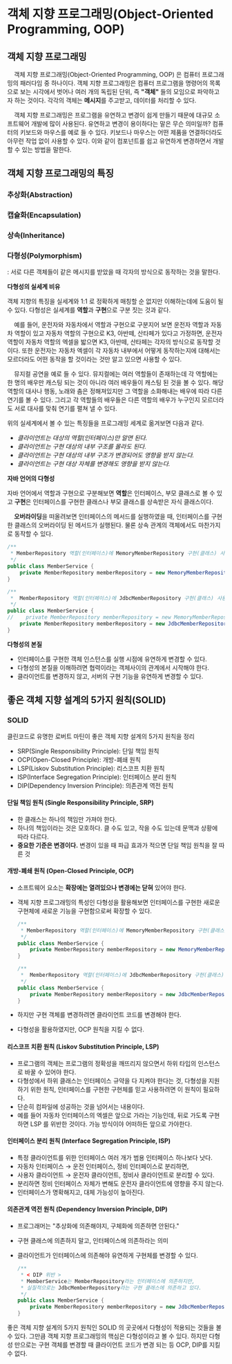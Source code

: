 # 객체 지향 프로그래밍(Object-Oriented Programming, OOP)

## 객체 지향 프로그래밍

&nbsp;&nbsp;&nbsp;
객체 지향 프로그래밍(Object-Oriented Programming, OOP) 은 컴퓨터 프로그래밍의 패러다임 중 하나이다. 객체 지향 프로그래밍은 컴퓨터 프로그램을 명령어의
목록으로 보는 시각에서 벗어나 여러 개의 독립된 단위, 즉 **"객체"** 들의 모임으로 파악하고자 하는 것이다. 각각의 객체는 **메시지**를 주고받고, 데이터를 처리할 수 있다.

&nbsp;&nbsp;&nbsp;
객체 지향 프로그래밍은 프로그램을 유연하고 변경이 쉽게 만들기 때문에 대규모 소프트웨어 개발에 많이 사용된다.
유연하고 변경이 용이하다는 말은 무슨 의미일까? 컴퓨터의 키보드와 마우스를 예로 들 수 있다. 
키보드나 마우스는 어떤 제품을 연결하더라도 아무런 작업 없이 사용할 수 있다. 
이와 같이 컴포넌트를 쉽고 유연하게 변경하면서 개발할 수 있는 방법을 말한다.

## 객체 지향 프로그래밍의 특징

### 추상화(Abstraction)

### 캡슐화(Encapsulation)

### 상속(Inheritance)

### 다형성(Polymorphism)
: 서로 다른 객체들이 같은 메시지를 받았을 때 각자의 방식으로 동작하는 것을 말한다.

**다형성의 실세계 비유**
  
객체 지향의 특징을 실세계와 1:1 로 정확하게 매칭할 순 없지만 이해하는데에 도움이 될 수 있다. 
다형성은 실세계를 **역할**과 **구현**으로 구분 짓는 것과 같다.

&nbsp;&nbsp;&nbsp;
예를 들어, 운전자와 자동차에서 역할과 구현으로 구분지어 보면 운전자 역할과 자동차 역할이 있고 자동차 역할의 구현으로 K3, 아반떼, 산타페가 있다고 가정하면,
운전자 역할이 자동차 역할의 엑셀을 밟으면 K3, 아반떼, 산타페는 각자의 방식으로 동작할 것이다. 
또한 운전자는 자동차 엑셀이 각 자동차 내부에서 어떻게 동작하는지에 대해서는 모르더라도 어떤 동작을 할 것이라는 것만 알고 있으면 사용할 수 있다. 

&nbsp;&nbsp;&nbsp;
뮤지컬 공연을 예로 들 수 있다. 뮤지컬에는 여러 역할들이 존재하는데 각 역할에는 한 명의 배우만 캐스팅 되는 것이 아니라 여러 배우들이 캐스팅 된 것을 볼 수 있다.
해당 역할의 대사나 행동, 노래와 춤은 정해져있지만 그 역할을 소화해내는 배우에 따라 다른 연기를 볼 수 있다. 
그리고 각 역할들의 배우들은 다른 역할의 배우가 누구인지 모르더라도 서로 대사를 맞춰 연기를 펼쳐 낼 수 있다.

위의 실세계에서 볼 수 있는 특징들을 프로그래밍 세계로 옮겨보면 다음과 같다.

- *클라이언트는 대상의 역할(인터페이스)만 알면 된다.*
- *클라이언트는 구현 대상의 내부 구조를 몰라도 된다.*
- *클라이언트는 구현 대상의 내부 구조가 변경되어도 영향을 받지 않는다.*
- *클라이언트는 구현 대상 자체를 변경해도 영향을 받지 않는다.*

**자바 언어의 다형성**

자바 언어에서 역할과 구현으로 구분해보면 **역할**은 인터페이스, 부모 클래스로 볼 수 있고 **구현**은 인터페이스를 구현한 클래스나 부모 클래스를 상속받은 자식 클래스이다.

&nbsp;&nbsp;&nbsp;
**오버라이딩**을 떠올려보면 인터페이스의 메서드를 실행하였을 때, 인터페이스를 구현한 클래스의 오버라이딩 된 메서드가 실행된다. 물론 상속 관계의 객체에서도 마찬가지로 동작할 수 있다.

```java
/**
 * MemberRepository 역할(인터페이스)에 MemoryMemberRepository 구현(클래스) 사용
 */
public class MemberService {
    private MemberRepository memberRepository = new MemoryMemberRepository();
}
```
```java
/**
 *  MemberRepository 역할(인터페이스)에 JdbcMemberRepository 구현(클래스) 사용 
 */
public class MemberService {
//    private MemberRepository memberRepository = new MemoryMemberRepository();
    private MemberRepository memberRepository = new JdbcMemberRepository();
}
```

**다형성의 본질**

- 인터페이스를 구현한 객체 인스턴스를 실행 시점에 유연하게 변경할 수 있다.
- 다형성의 본질을 이해하려면 협력이라는 객체사이의 관계에서 시작해야 한다.
- 클라이언트를 변경하지 않고, 서버의 구현 기능을 유연하게 변경할 수 있다.

## 좋은 객체 지향 설계의 5가지 원칙(SOLID)

### SOLID
클린코드로 유명한 로버트 마틴이 좋은 객체 지향 설계의 5가지 원칙을 정리
- SRP(Single Responsibility Principle): 단일 책임 원칙
- OCP(Open-Closed Principle): 개방-폐쇄 원칙
- LSP(Liskov Substitution Principle): 리스코프 치환 원칙
- ISP(Interface Segregation Principle): 인터페이스 분리 원칙
- DIP(Dependency Inversion Principle): 의존관계 역전 원칙

#### 단일 책임 원칙 (Single Responsibility Principle, SRP)
- 한 클래스는 하나의 책임만 가져야 한다.
- 하나의 책임이라는 것은 모호하다. 클 수도 있고, 작을 수도 있는데 문맥과 상황에 따라 다르다.
- **중요한 기준은 변경이다.** 변경이 있을 때 파급 효과가 적으면 단일 책임 원칙을 잘 따른 것

#### 개방-폐쇄 원칙 (Open-Closed Principle, OCP)
- 소프트웨어 요소는 **확장에는 열려있으나 변경에는 닫혀** 있어야 한다.
- 객체 지향 프로그래밍의 특성인 다형성을 활용해보면 인터페이스를 구현한 새로운 구현체에 새로운 기능을 구현함으로써 확장할 수 있다.
  
    ```java
    /**
     * MemberRepository 역할(인터페이스)에 MemoryMemberRepository 구현(클래스) 사용
     */
    public class MemberService {
        private MemberRepository memberRepository = new MemoryMemberRepository();
    }
    ```
    ```java
    /**
     *  MemberRepository 역할(인터페이스)에 JdbcMemberRepository 구현(클래스) 사용 
     */
    public class MemberService {
        private MemberRepository memberRepository = new JdbcMemberRepository();
    }
    ```
- 하지만 구현 객체를 변경하려면 클라이언트 코드를 변경해야 한다.
- 다형성을 활용하였지만, OCP 원칙을 지킬 수 없다.

#### 리스코프 치환 원칙 (Liskov Substitution Principle, LSP)
- 프로그램의 객체는 프로그램의 정확성을 깨뜨리지 않으면서 하위 타입의 인스턴스로 바꿀 수 있어야 한다.
- 다형성에서 하위 클래스는 인터페이스 규약을 다 지켜야 한다는 것, 다형성을 지원하기 위한 원칙, 인터페이스를 구현한 구현체를 믿고 사용하려면 이 원칙이 필요하다.
- 단순히 컴파일에 성공하는 것을 넘어서는 내용이다.
- 예를 들어 자동차 인터페이스의 엑셀은 앞으로 가라는 기능인데, 뒤로 가도록 구현하면 LSP 를 위반한 것이다. 가능 방식이야 어떠하든 앞으로 가야한다.

#### 인터페이스 분리 원칙 (Interface Segregation Principle, ISP)
- 특정 클라이언트를 위한 인터페이스 여러 개가 범용 인터페이스 하나보다 낫다.
- 자동차 인터페이스 → 운전 인터페이스, 정비 인터페이스로 분리하면,
- 사용자 클라이언트 → 운전자 클라이언트, 정비사 클라이언트로 분리할 수 있다.
- 분리하면 정비 인터페이스 자체가 변해도 운전자 클라이언트에 영향을 주지 않는다.
- 인터페이스가 명확해지고, 대체 가능성이 높아진다.

#### 의존관계 역전 원칙 (Dependency Inversion Principle, DIP)
- 프로그래머는 "추상화에 의존해야지, 구체화에 의존하면 안된다."
- 구현 클래스에 의존하지 말고, 인터페이스에 의존하라는 의미
- 클라이언트가 인터페이스에 의존해야 유연하게 구현체를 변경할 수 있다.

    ```java
    /**
     * < DIP 위반 > 
     * MemberService는 MemberRepository라는 인터페이스에 의존하지만, 
     * 실질적으로는 JdbcMemberRepository라는 구현 클래스에 의존하고 있다.
     */
    public class MemberService {
        private MemberRepository memberRepository = new JdbcMemberRepository();
    }
    ```
  
좋은 객체 지향 설계의 5가지 원칙인 SOLID 의 곳곳에서 다형성이 적용되는 것들을 볼 수 있다. 
그만큼 객체 지향 프로그래밍의 핵심은 다형성이라고 볼 수 있다. 
하지만 다형성 만으로는 구현 객체를 변경할 때 클라이언트 코드가 변경 되는 등 OCP, DIP를 지킬 수 없다.





  

  
  
  



